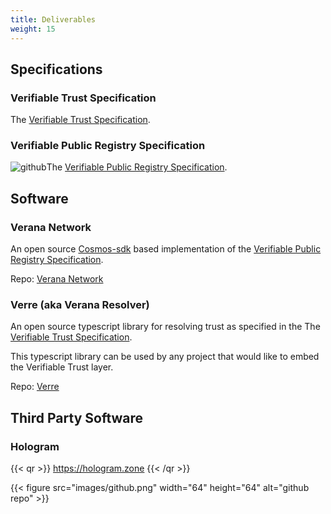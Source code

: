 ```yaml
---
title: Deliverables
weight: 15
---
```

## Specifications

### Verifiable Trust Specification

The [Verifiable Trust Specification](https://github.com/verana-labs/verifiable-trust-spec).

### Verifiable Public Registry Specification

![github](/images/github.png)The [Verifiable Public Registry Specification](https://github.com/verana-labs/verifiable-trust-vpr-spec).

## Software

### Verana Network

An open source [Cosmos-sdk](https://cosmos.network/) based implementation of the [Verifiable Public Registry Specification](https://github.com/verana-labs/verifiable-trust-vpr-spec).

Repo: [Verana Network](https://github.com/verana-labs/verana-blockchain)

### Verre (aka Verana Resolver)

An open source typescript library for resolving trust as specified in the The [Verifiable Trust Specification](https://github.com/verana-labs/verifiable-trust-spec).

This typescript library can be used by any project that would like to embed the Verifiable Trust layer.

Repo: [Verre](https://github.com/verana-labs/verre)

## Third Party Software

### Hologram

{{< qr >}}
https://hologram.zone
{{< /qr >}}


{{< figure src="images/github.png" width="64" height="64" alt="github repo" >}}